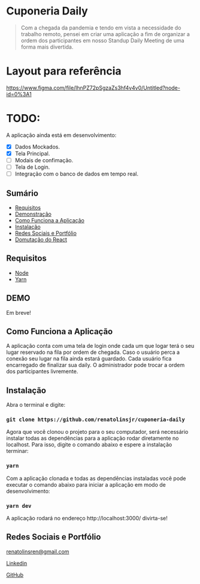 # Cuponeria Daily
> Com a chegada da pandemia e tendo em vista a necessidade do trabalho remoto, pensei em criar uma aplicação a fim de organizar a ordem dos participantes em nosso Standup Daily Meeting de uma forma mais divertida.

# Layout para referência
https://www.figma.com/file/lhnPZ72pSgzaZs3hf4v4v0/Untitled?node-id=0%3A1

# TODO:
A aplicação ainda está em desenvolvimento:
- [x] Dados Mockados.
- [x] Tela Principal.
- [ ] Modais de confimação.
- [ ] Tela de Login.
- [ ] Integração com o banco de dados em tempo real.

## Sumário

- [Requisitos](#Requisitos)	
- [Demonstração](#DEMO)
- [Como Funciona a Aplicação](#Como-Funciona-a-Aplicação)
- [Instalação](#Instalação)
- [Redes Sociais e Portfólio](#Redes-Sociais-e-Portfólio)
- [Domutação do React](#React-DOCS)

## Requisitos

+ [Node](https://nodejs.org/)
+ [Yarn](https://yarnpkg.com/)

## DEMO

Em breve!

## Como Funciona a Aplicação

A aplicação conta com uma tela de login onde cada um que logar terá o seu lugar reservado na fila por ordem de chegada.
Caso o usuário perca a conexão seu lugar na fila ainda estará guardado.
Cada usuário fica encarregado de finalizar sua daily.
O administrador pode trocar a ordem dos participantes livremente.

## Instalação

Abra o terminal e digite:

### `git clone https://github.com/renatolinsjr/cuponeria-daily`

Agora que você clonou o projeto para o seu computador, será necessário instalar todas as dependências para a aplicação rodar diretamente no localhost. Para isso, digite o comando abaixo e espere a instalação terminar:

### `yarn`

Com a aplicação clonada e todas as dependências instaladas você pode executar o comando abaixo para iniciar a aplicação em modo de desenvolvimento:

### `yarn dev`

A aplicação rodará no endereço http://localhost:3000/ divirta-se!

## Redes Sociais e Portfólio

renatolinsren@gmail.com

[Linkedin](https://www.linkedin.com/in/renatolinsjr/)

[GitHub](https://github.com/renatolinsjr)